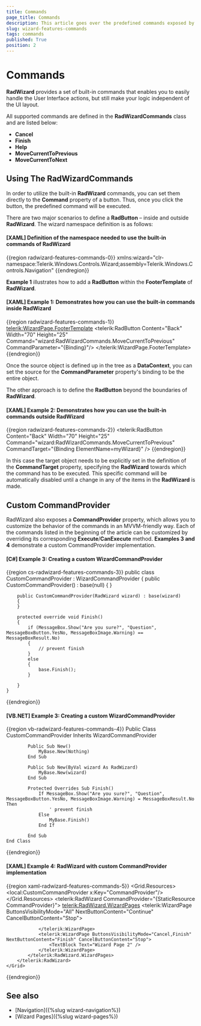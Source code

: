 ```yaml
---
title: Commands
page_title: Commands
description: This article goes over the predefined commands exposed by the RadWizard. 
slug: wizard-features-commands
tags: commands
published: True
position: 2
---
```


# Commands

__RadWizard__ provides a set of built-in commands that enables you to easily handle the User Interface actions, but still make your logic independent of the UI layout. 

All supported commands are defined in the __RadWizardCommands__ class and are listed below:

* __Cancel__
* __Finish__
* __Help__
* __MoveCurrentToPrevious__
* __MoveCurrentToNext__

## Using The RadWizardCommands

In order to utilize the built-in __RadWizard__ commands, you can set them directly to the __Command__ property of a button. Thus, once you click the button, the predefined command will be executed.  

There are two major scenarios to define a __RadButton__ – inside and outside __RadWizard__. The wizard namespace definition is as follows:

#### __[XAML] Definition of the namespace needed to use the built-in commands of RadWizard__
{{region radwizard-features-commands-0}}
	xmlns:wizard="clr-namespace:Telerik.Windows.Controls.Wizard;assembly=Telerik.Windows.Controls.Navigation"
{{endregion}}

__Example 1__ illustrates how to add a __RadButton__ within the __FooterTemplate__ of __RadWizard__.

#### __[XAML] Example 1: Demonstrates how you can use the built-in commands inside RadWizard__
{{region radwizard-features-commands-1}}
	<telerik:WizardPage.FooterTemplate>
	    <DataTemplate>
	            <telerik:RadButton Content="Back" 
								   Width="70" Height="25"
								   Command="wizard:RadWizardCommands.MoveCurrentToPrevious"
								   CommandParameter="{Binding}"/>
	    </DataTemplate>
	</telerik:WizardPage.FooterTemplate>
{{endregion}}

Once the source object is defined up in the tree as a __DataContext__, you can set the source for the __CommandParameter__ property's binding to be the entire object.

The other approach is to define the __RadButton__ beyond the boundaries of __RadWizard__.

#### __[XAML] Example 2: Demonstrates how you can use the built-in commands outside RadWizard__
{{region radwizard-features-commands-2}}
	<telerik:RadButton Content="Back" 
	                   Width="70" 
                       Height="25"
	                   Command="wizard:RadWizardCommands.MoveCurrentToPrevious"
	                   CommandTarget="{Binding ElementName=myWizard}" />
{{endregion}}

In this case the target object needs to be explicitly set in the definition of the __CommandTarget__ property, specifying the __RadWizard__ towards which the command has to be executed. This specific command will be automatically disabled until a change in any of the items in the __RadWizard__ is made.

## Custom CommandProvider

RadWizard also exposes a __CommandProvider__ property, which allows you to customize the behavior of the commands in an MVVM-friendly way. Each of the commands listed in the beginning of the article can be customized by overriding its corresponding __Execute__/__CanExecute__ method. __Examples 3 and 4__ demonstrate a custom CommandProvider implementation. 

#### __[C#] Example 3: Creating a custom WizardCommandProvider__
{{region cs-radwizard-features-commands-3}}
	public class CustomCommandProvider : WizardCommandProvider
    {
        public CustomCommandProvider() : base(null)
        {
        }

        public CustomCommandProvider(RadWizard wizard) : base(wizard)
        {
        }

        protected override void Finish()
        {
            if (MessageBox.Show("Are you sure?", "Question", MessageBoxButton.YesNo, MessageBoxImage.Warning) == MessageBoxResult.No)
            {
                // prevent finish
            }
            else
            {
                base.Finish();
            }
            
        }
    }
{{endregion}}

#### __[VB.NET] Example 3: Creating a custom WizardCommandProvider__
{{region vb-radwizard-features-commands-4}}
	Public Class CustomCommandProvider
		Inherits WizardCommandProvider

			Public Sub New()
				MyBase.New(Nothing)
			End Sub

			Public Sub New(ByVal wizard As RadWizard)
				MyBase.New(wizard)
			End Sub

			Protected Overrides Sub Finish()
				If MessageBox.Show("Are you sure?", "Question", MessageBoxButton.YesNo, MessageBoxImage.Warning) = MessageBoxResult.No Then
					' prevent finish
				Else
					MyBase.Finish()
				End If

			End Sub
	End Class
{{endregion}}

#### __[XAML] Example 4: RadWizard with custom CommandProvider implementation__
{{region xaml-radwizard-features-commands-5}}
	<Grid>
        <Grid.Resources>
            <local:CustomCommandProvider x:Key="CommandProvider"/>
        </Grid.Resources>
		<telerik:RadWizard CommandProvider="{StaticResource CommandProvider}">
			<telerik:RadWizard.WizardPages>
                <telerik:WizardPage ButtonsVisibilityMode="All" NextButtonContent="Continue" CancelButtonContent="Stop">
                    <TextBox Text="Wizard Page 1" />
                   
                </telerik:WizardPage>
                <telerik:WizardPage ButtonsVisibilityMode="Cancel,Finish" NextButtonContent="Finish" CancelButtonContent="Stop">
                    <TextBlock Text="Wizard Page 2" />
                </telerik:WizardPage>
            </telerik:RadWizard.WizardPages>
		</telerik:RadWizard>
    </Grid>
{{endregion}}

## See also 

* [Navigation]({%slug wizard-navigation%})
* [Wizard Pages]({%slug wizard-pages%})